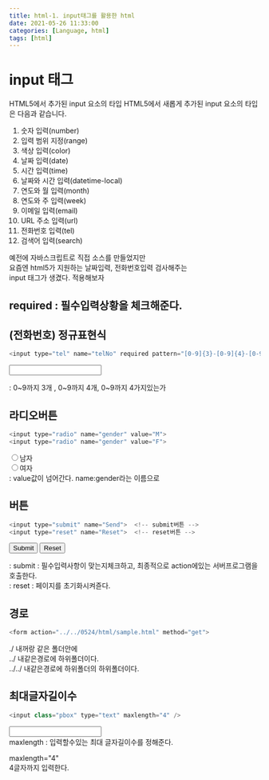 ```yaml
---
title: html-1. input태그를 활용한 html
date: 2021-05-26 11:33:00
categories: [Language, html]
tags: [html]
---
```


# input 태그

HTML5에서 추가된 input 요소의 타입
HTML5에서 새롭게 추가된 input 요소의 타입은 다음과 같습니다.

1. 숫자 입력(number)
2. 입력 범위 지정(range)
3. 색상 입력(color)
4. 날짜 입력(date)
5. 시간 입력(time)
6. 날짜와 시간 입력(datetime-local)
7. 연도와 월 입력(month)
8. 연도와 주 입력(week)
9. 이메일 입력(email)
10. URL 주소 입력(url)
11. 전화번호 입력(tel)
12. 검색어 입력(search)


예전에 자바스크립트로 직접 소스를 만들었지만  <br>
요즘엔 html5가 지원하는 날짜입력, 전화번호입력 검사해주는   <br>
input 태그가 생겼다. 적용해보자 



## required : 필수입력상황을 체크해준다.


## (전화번호) 정규표현식
```java
<input type="tel" name="telNo" required pattern="[0-9]{3}-[0-9]{4}-[0-9]{4}" title="###-####-####">
```

<input type="tel" name="telNo" required pattern="[0-9]{3}-[0-9]{4}-[0-9]{4}" title="###-####-####">

: 0~9까지 3개 , 0~9까지 4개, 0~9까지 4가지있는가


## 라디오버튼

```java
<input type="radio" name="gender" value="M">
<input type="radio" name="gender" value="F">
```

<input type="radio" name="gender" value="M">남자  <br>
<input type="radio" name="gender" value="F">여자  
: value값이 넘어간다. name:gender라는 이름으로



## 버튼
```java
<input type="submit" name="Send">  <!-- submit버튼 -->
<input type="reset" name="Reset">  <!-- reset버튼 -->
```

<input type="submit" name="Send"> <!-- submit버튼 -->
<input type="reset" name="Reset"> <!-- reset버튼 -->

: submit : 필수입력사항이 맞는지체크하고, 최종적으로 action에있는 서버프로그램을 호출한다.  <br>
: reset : 페이지를 초기화시켜쥰다.

## 경로
```java
<form action="../../0524/html/sample.html" method="get">
```
  
 <form action="../../0524/html/sample.html" method="get">
  
  
  
./ 내꺼랑 같은 폴더안에 <br>
../ 내같은경로에 하위폴더이다.  <br>
../../ 내같은경로에 하위폴더의 하위폴더이다.

  
## 최대글자길이수
  
```java
<input class="pbox" type="text" maxlength="4" />
```
  
<input class="pbox" type="text" maxlength="4" /> <br>
maxlength : 입력할수있는 최대 글자길이수를 정해준다.<br>

maxlength="4"  <br>
4글자까지 입력한다.  

